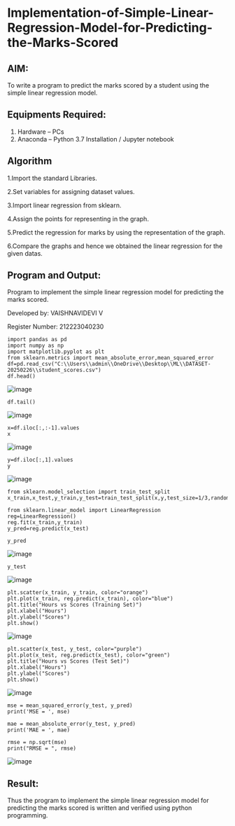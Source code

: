 # Implementation-of-Simple-Linear-Regression-Model-for-Predicting-the-Marks-Scored

## AIM:
To write a program to predict the marks scored by a student using the simple linear regression model.

## Equipments Required:
1. Hardware – PCs
2. Anaconda – Python 3.7 Installation / Jupyter notebook

## Algorithm
1.Import the standard Libraries.

2.Set variables for assigning dataset values.

3.Import linear regression from sklearn.

4.Assign the points for representing in the graph.

5.Predict the regression for marks by using the representation of the graph.

6.Compare the graphs and hence we obtained the linear regression for the given datas. 


## Program and Output:

Program to implement the simple linear regression model for predicting the marks scored.

Developed by: VAISHNAVIDEVI V

Register Number: 212223040230

```
import pandas as pd
import numpy as np
import matplotlib.pyplot as plt
from sklearn.metrics import mean_absolute_error,mean_squared_error
df=pd.read_csv("C:\\Users\\admin\\OneDrive\\Desktop\\ML\\DATASET-20250226\\student_scores.csv")
df.head()
```
![image](https://github.com/user-attachments/assets/bde309e4-94cd-4622-a7c7-c086b63f6020)


```
df.tail()
```
![image](https://github.com/user-attachments/assets/73a6fcf1-a680-4253-a1d2-67056da52e45)


```
x=df.iloc[:,:-1].values
x
```
![image](https://github.com/user-attachments/assets/34138173-8cb5-4080-8f34-777d0ab584e8)


```
y=df.iloc[:,1].values
y
```
![image](https://github.com/user-attachments/assets/fb590fae-d0c0-4460-9b63-26aa32a117c3)


```
from sklearn.model_selection import train_test_split
x_train,x_test,y_train,y_test=train_test_split(x,y,test_size=1/3,random_state=0)

from sklearn.linear_model import LinearRegression
reg=LinearRegression()
reg.fit(x_train,y_train)
y_pred=reg.predict(x_test)

y_pred
```
![image](https://github.com/user-attachments/assets/261601d7-5f68-437b-b2db-044b76d72be0)


```
y_test
```
![image](https://github.com/user-attachments/assets/765bcb23-3d72-4862-82e6-c68cf1ad784d)


```
plt.scatter(x_train, y_train, color="orange")
plt.plot(x_train, reg.predict(x_train), color="blue")
plt.title("Hours vs Scores (Training Set)")
plt.xlabel("Hours")
plt.ylabel("Scores")
plt.show()
```
![image](https://github.com/user-attachments/assets/6e8a44d4-cf3a-49fc-a99b-032ff502885c)


```
plt.scatter(x_test, y_test, color="purple")
plt.plot(x_test, reg.predict(x_test), color="green")
plt.title("Hours vs Scores (Test Set)")
plt.xlabel("Hours")
plt.ylabel("Scores")
plt.show()
```
![image](https://github.com/user-attachments/assets/33c3e445-5836-4999-adce-9704890bc78a)


```
mse = mean_squared_error(y_test, y_pred)
print('MSE = ', mse)

mae = mean_absolute_error(y_test, y_pred)
print('MAE = ', mae)

rmse = np.sqrt(mse)
print("RMSE = ", rmse)

```
![image](https://github.com/user-attachments/assets/45128e9e-9029-4453-9b8b-8faffeadd5a9)



## Result:
Thus the program to implement the simple linear regression model for predicting the marks scored is written and verified using python programming.

